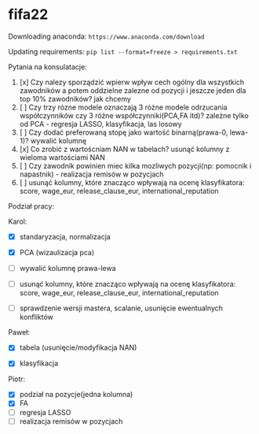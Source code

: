 # fifa22

Downloading anaconda:
`https://www.anaconda.com/download`

Updating requirements:
`pip list --format=freeze > requirements.txt`

Pytania na konsulatacje:
  1. [x] Czy nalezy sporządzić wpierw wpływ cech ogólny dla wszystkich zawodników a potem oddzielne zalezne od pozycji i jeszcze jeden dla top 10% zawodników? jak chcemy
  2. [ ] Czy trzy rózne modele oznaczają 3 różne modele odrzucania współczynników czy 3 różne współczynniki(PCA,FA itd)? zależne tylko od PCA - regresja LASSO, klasyfikacja, las losowy
  3. [ ] Czy dodać preferowaną stopę jako wartość binarną(prawa-0, lewa-1)? wywalić kolumnę
  4. [x] Co zrobić z wartoścniam NAN w tabelach? usunąć kolumny z wieloma wartościami NAN
  5. [ ] Czy zawodnik powinien miec kilka mozliwych pozycji(np: pomocnik i napastnik) - realizacja remisów w pozycjach
  6. [ ] usunąć kolumny, które znacząco wpływają na ocenę klasyfikatora: score, wage_eur, release_clause_eur, international_reputation


Podział pracy:

Karol:
  - [x] standaryzacja, normalizacja
  - [x] PCA (wizaulizacja pca)
  - [ ] wywalić kolumnę prawa-lewa
  - [ ] usunąć kolumny, które znacząco wpływają na ocenę klasyfikatora: score, wage_eur, release_clause_eur, international_reputation
  - [ ] sprawdzenie wersji mastera, scalanie, usunięcie ewentualnych konfliktów
  

Paweł:
  - [x] tabela (usunięcie/modyfikacja NAN)
  - [x] klasyfikacja
  

Piotr:
  - [x] podział na pozycje(jedna kolumna)
  - [x] FA
  - [ ] regresja LASSO
  - [ ] realizacja remisów w pozycjach
